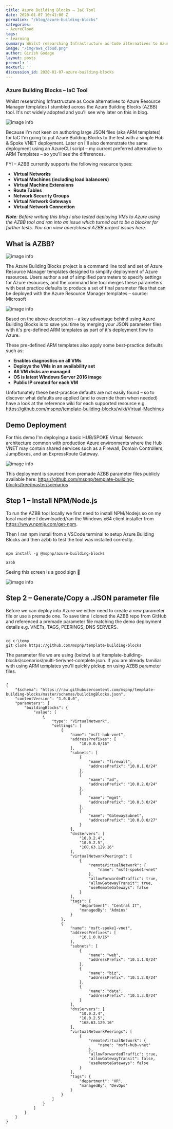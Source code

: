 ```yaml
---
title: Azure Building Blocks – IaC Tool
date: 2020-01-07 10:41:00 Z
permalink: "/blog/azure-building-blocks"
categories:
- AzureCloud
tags:
- learning
summary: Whilst researching Infrastructure as Code alternatives to Azure Resource Manager templates I stumbled across the Azure Building Blocks (AZBB) tool. It's not widely adopted and you'll see why later on this in blog.
image: "/img/aws_cloud.png"
author: Girish Godage
layout: posts
prevurl: ''
nexturl: ''
discussion_id: 2020-01-07-azure-building-blocks
---
```


### Azure Building Blocks – IaC Tool

 Whilst researching Infrastructure as Code alternatives to Azure Resource Manager templates I stumbled across the Azure Building Blocks (AZBB) tool. It's not widely adopted and you'll see why later on this in blog.

 ![image info](/img/azure/1/azbb-overview.png)

 Because I'm not keen on authoring large JSON files (aka ARM templates) for IaC I'm going to put Azure Building Blocks to the test with a simple Hub & Spoke VNET deployment. Later on I'll also demonstrate the same deployment using an AzureCLI script – my current preferred alternative to ARM Templates – so you'll see the differences.

FYI – AZBB currently supports the following resource types:

* **Virtual Networks**
* **Virtual Machines (including load balancers)**
* **Virtual Machine Extensions**
* **Route Tables**
* **Network Security Groups**
* **Virtual Network Gateways**
* **Virtual Network Connection**

***Note**: Before writing this blog I also tested deploying VMs to Azure using the AZBB tool and ran into an issue which turned out to be a blocker for further tests. You can view open/closed AZBB project issues here.*

## What is AZBB?

![image info](/img/azure/1/AZBBlogo.png)

The Azure Building Blocks project is a command line tool and set of Azure Resource Manager templates designed to simplify deployment of Azure resources. Users author a set of simplified parameters to specify settings for Azure resources, and the command line tool merges these parameters with best practice defaults to produce a set of final parameter files that can be deployed with the Azure Resource Manager templates – source: Microsoft

![image info](/img/azure/1/azbb-overview-1-1024x744.png)

Based on the above description – a key advantage behind using Azure Building Blocks is to save you time by merging your JSON parameter files with it's pre-defined ARM templates as part of it's deployment flow to Azure.

These pre-defined ARM templates also apply some best-practice defaults such as:

* **Enables diagnostics on all VMs**
* **Deploys the VMs in an availability set**
* **All VM disks are managed**
* **OS is latest Windows Server 2016 image**
* **Public IP created for each VM**

Unfortunately these best-practice defaults are not easily found – so to discover what defaults are applied (and to override them when needed) have a look at the reference wiki for each supported resource e.g. https://github.com/mspnp/template-building-blocks/wiki/Virtual-Machines

## Demo Deployment
For this demo I'm deploying a basic HUB/SPOKE Virtual Network architecture common with production Azure environments where the Hub VNET may contain shared services such as a Firewall, Domain Controllers, JumpBoxes, and an ExpressRoute Gateway.

![image info](/img/azure/1/azbb-demodeployment-1024x279.png)

This deployment is sourced from premade AZBB parameter files publicly available here: https://github.com/mspnp/template-building-blocks/tree/master/scenarios

## Step 1 – Install NPM/Node.js
To run the AZBB tool locally we first need to install NPM/Nodejs so on my local machine I downloaded/ran the Windows x64 client installer from https://www.npmjs.com/get-npm.

Then I ran npm install from a VSCode terminal to setup Azure Building Blocks and then azbb to test the tool was installed correctly.

```nodejs

npm install -g @mspnp/azure-building-blocks 

azbb

```

Seeing this screen is a good sign 🙂

![image info](/img/azure/1/azbb-shell-1024x549.png)

## Step 2 – Generate/Copy a .JSON parameter file

Before we can deploy into Azure we either need to create a new parameter file or use a premade one. To save time I cloned the AZBB repo from GitHub and referenced a premade parameter file matching the demo deployment details e.g. VNETs, TAGS, PEERINGS, DNS SERVERS.

```dotnetcli

cd c:\temp
git clone https://github.com/mspnp/template-building-blocks

```
The parameter file we are using (below) is at \template-building-blocks\scenarios\multi-tier\vnet-complete.json. If you are already familiar with using ARM templates you'll quickly pickup on using AZBB parameter files.

```dotnetcli

{
    "$schema": "https://raw.githubusercontent.com/mspnp/template-building-blocks/master/schemas/buildingBlocks.json",
    "contentVersion": "1.0.0.0",
    "parameters": {
        "buildingBlocks": {
            "value": [
                {
                    "type": "VirtualNetwork",
                    "settings": [
                        {
                            "name": "msft-hub-vnet",
                            "addressPrefixes": [
                                "10.0.0.0/16"
                            ],
                            "subnets": [
                                {
                                    "name": "firewall",
                                    "addressPrefix": "10.0.1.0/24"
                                },
                                {
                                    "name": "ad",
                                    "addressPrefix": "10.0.2.0/24"
                                },
                                {
                                    "name": "mgmt",
                                    "addressPrefix": "10.0.3.0/24"
                                },                                
                                {
                                    "name": "GatewaySubnet",
                                    "addressPrefix": "10.0.0.0/27"
                                }
                            ],
                            "dnsServers": [
                                "10.0.2.4",
                                "10.0.2.5",
                                "168.63.129.16"
                            ],
                            "virtualNetworkPeerings": [
                                {
                                    "remoteVirtualNetwork": {
                                        "name": "msft-spoke1-vnet"
                                    },
                                    "allowForwardedTraffic": true,
                                    "allowGatewayTransit": true,
                                    "useRemoteGateways": false
                                }
                            ],
                            "tags": {
                                "department": "Central IT",
                                "managedBy": "Admins"
                            }
                        },
                        {
                            "name": "msft-spoke1-vnet",
                            "addressPrefixes": [
                                "10.1.0.0/16"
                            ],
                            "subnets": [
                                {
                                    "name": "web",
                                    "addressPrefix": "10.1.1.0/24"
                                },
                                {
                                    "name": "biz",
                                    "addressPrefix": "10.1.2.0/24"
                                },
                                {
                                    "name": "data",
                                    "addressPrefix": "10.1.3.0/24"
                                }                                
                            ],
                            "dnsServers": [
                                "10.0.2.4",
                                "10.0.2.5",
                                "168.63.129.16"
                            ],
                            "virtualNetworkPeerings": [
                                {
                                    "remoteVirtualNetwork": {
                                        "name": "msft-hub-vnet"
                                    },
                                    "allowForwardedTraffic": true,
                                    "allowGatewayTransit": false,
                                    "useRemoteGateways": false
                                }
                            ],
                            "tags": {
                                "department": "HR",
                                "managedBy": "DevOps"
                            }                            
                        }
                    ]
                }
            ]
        }
    }
}
```
